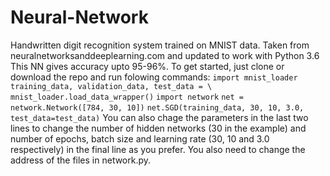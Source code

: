 # Neural-Network
Handwritten digit recognition system trained on MNIST data. Taken from neuralnetworksanddeeplearning.com and updated to work with Python 3.6
This NN gives accuracy upto 95-96%. To get started, just clone or download the repo and run folowing commands:
		`import mnist_loader`
		`training_data, validation_data, test_data = \`
		`mnist_loader.load_data_wrapper()`
		`import network`
		`net = network.Network([784, 30, 10])`
		`net.SGD(training_data, 30, 10, 3.0, test_data=test_data)`
You can also chage the parameters in the last two lines to change the number of hidden networks (30 in the example) and number of epochs, batch size and learning rate (30, 10 and 3.0 respectively) in the final line as you prefer. You also need to change the address of the files in network.py.
